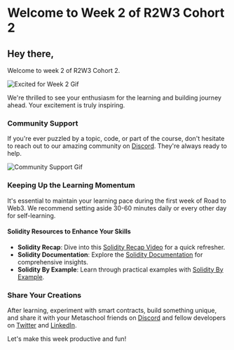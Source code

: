 # Welcome to Week 2 of R2W3 Cohort 2

## Hey there,

Welcome to week 2 of R2W3 Cohort 2.

![Excited for Week 2 Gif](https://media0.giphy.com/media/XD9o33QG9BoMis7iM4/giphy.gif?cid=7941fdc6po3ybeja8znxon63cx0rd9n5vqvdru1gcijl4tr1&ep=v1_gifs_search&rid=giphy.gif&ct=g)

We're thrilled to see your enthusiasm for the learning and building journey ahead. Your excitement is truly inspiring.

### Community Support

If you're ever puzzled by a topic, code, or part of the course, don't hesitate to reach out to our amazing community on [Discord](https://discord.gg/82UEfAaH). They're always ready to help.

![Community Support Gif](https://media1.giphy.com/media/P1EVrN8TOIQvvDUFUg/giphy.gif?cid=7941fdc629x6t6m2dmy3ajtdn6zkqmjpztftj8wnjaiatu5w&ep=v1_gifs_search&rid=giphy.gif&ct=g)

### Keeping Up the Learning Momentum

It's essential to maintain your learning pace during the first week of Road to Web3. We recommend setting aside 30-60 minutes daily or every other day for self-learning.

#### Solidity Resources to Enhance Your Skills

- **Solidity Recap**: Dive into this [Solidity Recap Video](https://www.youtube.com/watch?v=RQzuQb0dfBM) for a quick refresher.
- **Solidity Documentation**: Explore the [Solidity Documentation](https://docs.soliditylang.org/en/v0.8.23/) for comprehensive insights.
- **Solidity By Example**: Learn through practical examples with [Solidity By Example](https://solidity-by-example.org/).

### Share Your Creations

After learning, experiment with smart contracts, build something unique, and share it with your Metaschool friends on [Discord](https://discord.com/invite/vbVMUwXWgc) and fellow developers on [Twitter](https://twitter.com/0xmetaschool) and [LinkedIn](https://www.linkedin.com/company/0xmetaschool/).

Let's make this week productive and fun!
